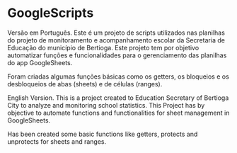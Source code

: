 # GoogleScripts

Versão em Português.
Este é um projeto de scripts utilizados nas planilhas do projeto de monitoramento e acompanhamento escolar da Secretaria de Educação do município de Bertioga.
Este projeto tem por objetivo automatizar funções e funcionalidades para o gerenciamento das planilhas do app GoogleSheets.

Foram criadas algumas funções básicas como os getters, os bloqueios e os desbloqueios de abas (sheets) e de células (ranges).

English Version.
This is a project created to Education Secretary of Bertioga City to analyze and monitoring school statistics.
This Project has by objective to automate functions and functionalities for sheet management in GoogleSheets.

Has been created some basic functions like getters, protects and unprotects for sheets and ranges.
